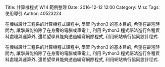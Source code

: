Title: 計算機程式 W14 範例整理
Date: 2016-12-12 12:00
Category: Misc
Tags: 使用導引
Author: 40523224

在機械設計工程系的計算機程式課程中, 學習 Python3 的基本目的, 希望在最短時間內, 讓學員能夠除了在身旁的電腦或筆電上, 利用 Python3 程式語法進行各種資料處理與運算外, 還希望學員能夠透過編寫網際程式, 利用網站執行協同設計程式.

<!-- PELICAN_END_SUMMARY -->


在機械設計工程系的計算機程式課程中, 學習 Python3 的基本目的, 希望在最短時間內, 讓學員能夠除了在身旁的電腦或筆電上, 利用 Python3 程式語法進行各種資料處理與運算外, 還希望學員能夠透過編寫網際程式, 利用網站執行協同設計程式.

<!-- 導入 Brython 標準程式庫 -->

<script type="text/javascript" 
    src="https://cdn.rawgit.com/brython-dev/brython/master/www/src/brython_dist.js">
</script>

<!-- 啟動 Brython -->

<script>
window.onload=function(){
brython(1);
}
</script>

<div id ="ex1"></div>

<script type="text/python3">
from browser import document as doc
container = doc['ex1']

container<="W14練習"
</script>

<div id ="ex2"></div>

<script type="text/python3">
from browser import document as doc
from browser import html
container = doc['ex2']
mystring = input("要印出什麼字串?")
mynum = input("要印幾次?")

for i in range(int(mynum)):
    #container<="W14練習-2"+html.BR()
    container<=mystring+html.BR()
</script>


